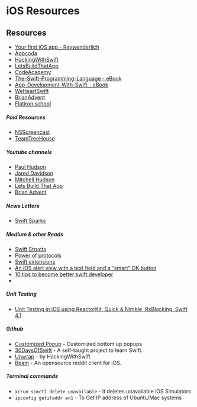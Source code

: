 # iOS Resources

## Resources
- [Your first iOS app - Raywenderlich](https://videos.raywenderlich.com/courses/141-your-first-ios-app/lessons/1) 
- [Appcoda](https://www.appcoda.com/)
- [HackingWithSwift](https://www.hackingwithswift.com/)
- [LetsBuildThatApp](https://www.letsbuildthatapp.com/)
- [CodeAcademy](https://www.codecademy.com/)
- [The-Swift-Programming-Language - eBook](https://itunes.apple.com/us/book/the-swift-programming-language-swift-4-1/id881256329?mt=11)
- [App-Development-With-Swift - eBook](https://itunes.apple.com/us/book/app-development-with-swift/id1219117996?mt=11)
- [WeHeartSwift](https://www.weheartswift.com/)
- [BrianAdvent](https://www.brianadvent.com/)
- [Flatiron school](https://flatironschool.com/programs/online-swift-free-course/)

##### Paid Resources
- [NSScreencast](https://nsscreencast.com/)
- [TeamTreeHouse](https://teamtreehouse.com/)

##### Youtube channels
- [Paul Hudson](https://www.youtube.com/channel/UCmJi5RdDLgzvkl3Ly0DRMlQ)
- [Jared Davidson](https://www.youtube.com/channel/UCDIBBmkZIB2hjBsk1hUImdA)
- [Mitchell Hudson](https://www.youtube.com/channel/UC4fBIlVbskxR74PY_y-iOng)
- [Lets Build That App](https://www.youtube.com/channel/UCuP2vJ6kRutQBfRmdcI92mA)
- [Brian Advent](https://www.youtube.com/channel/UCysEngjfeIYapEER9K8aikw) 

##### News Letters
- [Swift Sparks](https://swiftsparks.com)

##### Medium & other Reads
- [Swift Structs](https://medium.com/swift-india/part1-struct-2d585269b121)
- [Power of protocols](https://medium.com/swift-india/protocol-the-power-of-swift-5dfe9bc41a99)
- [Swift extensions](https://hackernoon.com/reactiveswift-extension-36f7fb1ef10a)
- [An iOS alert view with a text field and a “smart” OK button](https://oleb.net/2018/uialertcontroller-textfield/)
- [10 tips to become better swift developer](https://blog.bobthedeveloper.io/10-tips-to-become-better-swift-developer-a7c2ab6fc0c2)
- 

##### Unit Testing
- [Unit Testing in iOS using ReactorKit, Quick & Nimble, RxBlocking, Swift 4.1](https://blog.getdoctalk.com/unit-testing-in-ios-using-reactorkit-quick-nimble-rxblocking-swift-4-1-a01ccbaff44b)

##### Github
- [Customized Popup](https://github.com/dsrijan/Customized-Popup) - Customized bottom up popups
- [30DaysOfSwift](https://github.com/allenwong/30DaysofSwift) - A self-taught project to learn Swift.
- [Unwrap](https://github.com/twostraws/Unwrap) -  by HackingWithSwift
- [Beam](https://github.com/awkward/beam) - An opensource reddit client for iOS.

##### Terminal commands
- `xcrun simctl delete unavailable` - it deletes unavailable iOS Simulators
- `ipconfig getifaddr en1` - To Get IP address of Ubuntu/Mac systems  